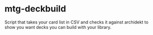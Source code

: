 # mtg-deckbuild
Script that takes your card list in CSV and checks it against archidekt to show you want decks you can build with your library.
